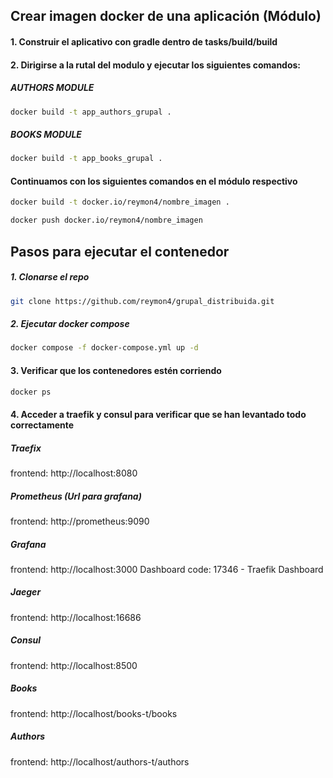 ## Crear imagen docker de una aplicación (Módulo)
#### 1. Construir el aplicativo con gradle dentro de tasks/build/build
#### 2. Dirigirse a la rutal del modulo y ejecutar los siguientes comandos:
##### AUTHORS MODULE
```bash
docker build -t app_authors_grupal .
```
##### BOOKS MODULE
```bash
docker build -t app_books_grupal .
```
#### Continuamos con los siguientes comandos en el módulo respectivo
```bash
docker build -t docker.io/reymon4/nombre_imagen .
```

```bash
docker push docker.io/reymon4/nombre_imagen
```

## Pasos para ejecutar el contenedor
##### 1. Clonarse el repo
```bash
git clone https://github.com/reymon4/grupal_distribuida.git
```
##### 2. Ejecutar docker compose
```bash
docker compose -f docker-compose.yml up -d
```
#### 3. Verificar que los contenedores estén corriendo
```bash
docker ps
```
#### 4. Acceder a traefik y consul para verificar que se han levantado todo correctamente
##### Traefix
frontend: http://localhost:8080
##### Prometheus (Url para grafana)
frontend: http://prometheus:9090
##### Grafana
frontend: http://localhost:3000
Dashboard code: 17346 - Traefik Dashboard
##### Jaeger
frontend: http://localhost:16686
##### Consul
frontend: http://localhost:8500
##### Books
frontend: http://localhost/books-t/books
##### Authors
frontend: http://localhost/authors-t/authors
